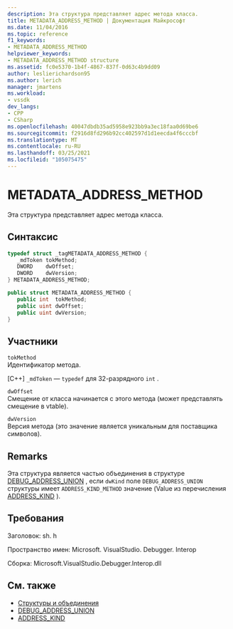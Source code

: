 ```yaml
---
description: Эта структура представляет адрес метода класса.
title: METADATA_ADDRESS_METHOD | Документация Майкрософт
ms.date: 11/04/2016
ms.topic: reference
f1_keywords:
- METADATA_ADDRESS_METHOD
helpviewer_keywords:
- METADATA_ADDRESS_METHOD structure
ms.assetid: fc0e5370-1b4f-4867-837f-0d63c4b9dd09
author: leslierichardson95
ms.author: lerich
manager: jmartens
ms.workload:
- vssdk
dev_langs:
- CPP
- CSharp
ms.openlocfilehash: 40047dbdb35ad5958e923bb9a3ec18faa0d69be6
ms.sourcegitcommit: f2916d8fd296b92cc402597d1d1eecda4f6cccbf
ms.translationtype: MT
ms.contentlocale: ru-RU
ms.lasthandoff: 03/25/2021
ms.locfileid: "105075475"
---
```

# <a name="metadata_address_method"></a>METADATA_ADDRESS_METHOD
Эта структура представляет адрес метода класса.

## <a name="syntax"></a>Синтаксис

```cpp
typedef struct _tagMETADATA_ADDRESS_METHOD {
   _mdToken tokMethod;
   DWORD    dwOffset;
   DWORD    dwVersion;
} METADATA_ADDRESS_METHOD;
```

```csharp
public struct METADATA_ADDRESS_METHOD {
   public int  tokMethod;
   public uint dwOffset;
   public uint dwVersion;
}
```

## <a name="members"></a>Участники
 `tokMethod`\
 Идентификатор метода.

 [C++] `_mdToken` — `typedef` для 32-разрядного `int` .

 `dwOffset`\
 Смещение от класса начинается с этого метода (может представлять смещение в vtable).

 `dwVersion`\
 Версия метода (это значение является уникальным для поставщика символов).

## <a name="remarks"></a>Remarks
 Эта структура является частью объединения в структуре [DEBUG_ADDRESS_UNION](../../../extensibility/debugger/reference/debug-address-union.md) , если `dwKind` поле `DEBUG_ADDRESS_UNION` структуры имеет `ADDRESS_KIND_METHOD` значение (Value из перечисления [ADDRESS_KIND](../../../extensibility/debugger/reference/address-kind.md) ).

## <a name="requirements"></a>Требования
 Заголовок: sh. h

 Пространство имен: Microsoft. VisualStudio. Debugger. Interop

 Сборка: Microsoft.VisualStudio.Debugger.Interop.dll

## <a name="see-also"></a>См. также
- [Структуры и объединения](../../../extensibility/debugger/reference/structures-and-unions.md)
- [DEBUG_ADDRESS_UNION](../../../extensibility/debugger/reference/debug-address-union.md)
- [ADDRESS_KIND](../../../extensibility/debugger/reference/address-kind.md)
